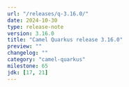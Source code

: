```yaml
---
url: "/releases/q-3.16.0/"
date: 2024-10-30
type: release-note
version: 3.16.0
title: "Camel Quarkus release 3.16.0"
preview: ""
changelog: ""
category: "camel-quarkus"
milestone: 65
jdk: [17, 21]
---
```

